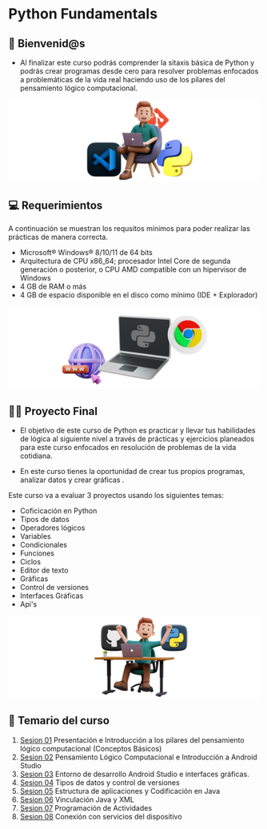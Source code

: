 # Python Fundamentals

## 👋 Bienvenid@s
- Al finalizar este curso podrás comprender la sitaxis básica de Python y podrás crear programas desde cero para resolver problemas enfocados a problemáticas de la vida real haciendo uso de los pílares del pensamiento lógico computacional.

![PLC](./Sesion01/img-inicio/01.png)

## 💻 Requerimientos
A continuación se muestran los requsitos mínimos para poder realizar las prácticas de manera correcta.<br>
<ul>
    <li> Microsoft® Windows® 8/10/11 de 64 bits </li>
    <li> Arquitectura de CPU x86_64; procesador Intel Core de segunda generación o posterior, o CPU AMD compatible con un hipervisor de Windows </li>
    <li>4 GB de RAM o más </li>
    <li>4 GB de espacio disponible en el disco como mínimo (IDE + Explorador) </li>
</ul>

![PLC](./Sesion01/img-inicio/02.png)

## 🧑‍💻 Proyecto Final

* El objetivo de este curso de Python es practicar y llevar tus habilidades de lógica al siguiente nivel a través de prácticas y ejercicios planeados para este curso enfocados en resolución de problemas de la vida cotidiana. 

* En este curso tienes la oportunidad de crear tus propios programas, analizar datos y crear gráficas . 

Este curso va a evaluar 3 proyectos usando los siguientes temas:

- Coficicación en Python
- Tipos de datos
- Operadores lógicos
- Variables
- Condicionales
- Funciones
- Ciclos
- Editor de texto
- Gráficas
- Control de versiones
- Interfaces Gráficas
- Api's

![PLC](./Sesion01/img-inicio/03.png)

## 📘 Temario del curso

1. [Sesion 01](Sesion01/Readme.md)&nbsp;Presentación e Introducción a los pilares del pensamiento lógico computacional (Conceptos Básicos)
2. [Sesion 02](Sesion02/Readme.md)&nbsp;Pensamiento Lógico Computacional e Introducción a Android Studio
3. [Sesion 03](Sesion03/README.md)&nbsp;Entorno de desarrollo Android Studio e interfaces gráficas.
4. [Sesion 04](Sesion04/README.md)&nbsp;Tipos de datos y control de versiones
5. [Sesion 05](Sesion05/README.md)&nbsp;Estructura de aplicaciones y Codificación en Java
6. [Sesion 06](Sesion06/README.md)&nbsp;Vinculación Java y XML
7. [Sesion 07](Sesion07/README.md)&nbsp;Programación de Actividades
8. [Sesion 08](Sesion08/README.md)&nbsp;Conexión con servicios del dispositivo